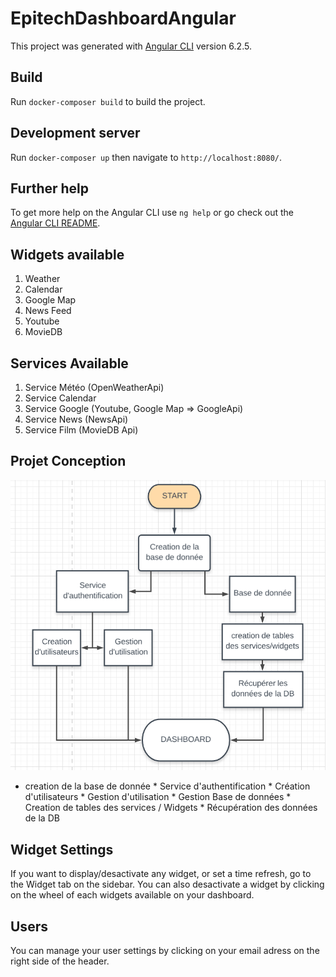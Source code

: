 # EpitechDashboardAngular

This project was generated with [Angular CLI](https://github.com/angular/angular-cli) version 6.2.5.

## Build

Run `docker-composer build` to build the project.

## Development server

Run `docker-composer up` then navigate to `http://localhost:8080/`.

## Further help

To get more help on the Angular CLI use `ng help` or go check out the [Angular CLI README](https://github.com/angular/angular-cli/blob/master/README.md).

## Widgets available

1. Weather
2. Calendar
3. Google Map
4. News Feed
5. Youtube
6. MovieDB

## Services Available
1. Service Météo (OpenWeatherApi)
2. Service Calendar
3. Service Google (Youtube, Google Map => GoogleApi)
4. Service News (NewsApi)
5. Service Film (MovieDB Api)

## Projet Conception
![Schémas](schemas.png)

* creation de la base de donnée
        * Service d'authentification
                * Création d'utilisateurs
                * Gestion d'utilisation
        * Gestion Base de données
                * Creation de tables des services / Widgets
                        * Récupération des données de la DB

## Widget Settings

If you want to display/desactivate any widget, or set a time refresh, go to the Widget tab on the sidebar. You can also desactivate a widget by clicking on the wheel of each widgets available on your dashboard.

## Users

You can manage your user settings by clicking on your email adress on the right side of the header.
